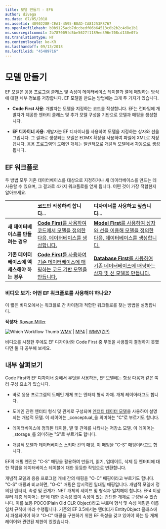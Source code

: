 ```yaml
---
title: 모델 만들기 - EF6
author: divega
ms.date: 07/05/2018
ms.assetid: 4890228E-CEA1-4595-B8AD-CA81253F8767
ms.openlocfilehash: b0b9125acb7dccbedf06b64513c0b2b2c4d8e1b1
ms.sourcegitcommit: 2b787009fd5be5627f1189ee396e708cd130e07b
ms.translationtype: HT
ms.contentlocale: ko-KR
ms.lasthandoff: 09/13/2018
ms.locfileid: "45489716"
---
```

# <a name="creating-a-model"></a>모델 만들기

EF 모델은 응용 프로그램 클래스 및 속성이 데이터베이스 테이블과 열에 매핑하는 방식에 대한 세부 정보를 저장합니다. EF 모델을 만드는 방법에는 크게 두 가지가 있습니다.

- **Code First 사용**: 개발자는 모델을 지정하는 코드를 작성합니다. EF는 런타임에 개발자가 제공한 엔터티 클래스 및 추가 모델 구성을 기반으로 모델과 매핑을 생성합니다.

- **EF 디자이너 사용**: 개발자는 EF 디자이너를 사용하여 모델을 지정하는 상자와 선을 그립니다. 그 결과로 생성되는 모델은 EDMX 확장을 사용하여 파일에 XML로 저장됩니다. 응용 프로그램의 도메인 개체는 일반적으로 개념적 모델에서 자동으로 생성됩니다.

## <a name="ef-workflows"></a>EF 워크플로

두 방법 모두 기존 데이터베이스를 대상으로 지정하거나 새 데이터베이스를 만드는 데 사용할 수 있으며, 그 결과로 4가지 워크플로를 얻게 됩니다.
어떤 것이 가장 적합한지 알아보세요.  

|                                           | 코드만 작성하려 합니다...                                                                                                                   | 디자이너를 사용하고 싶습니다...                                                                                                                        |
|:------------------------------------------|:-----------------------------------------------------------------------------------------------------------------------------------------------|:---------------------------------------------------------------------------------------------------------------------------------------------------|
| **새 데이터베이스를 만들려는 경우**          | [**Code First**를 사용하여 코드에서 모델을 정의한 다음, 데이터베이스를 생성합니다.](~/ef6/modeling/code-first/workflows/new-database.md)           | [**Model First**를 사용하여 상자와 선을 이용해 모델을 정의한 다음, 데이터베이스를 생성합니다.](~/ef6/modeling/designer/workflows/model-first.md)   |
| **기존 데이터베이스에 액세스해야 하는 경우** | [**Code First**를 사용하여 기존 데이터베이스에 매핑하는 코드 기반 모델을 만듭니다.](~/ef6/modeling/code-first/workflows/existing-database.md) | [**Database First**를 사용하여 기존 데이터베이스에 매핑하는 상자 및 선 모델을 만듭니다.](~/ef6/modeling/designer/workflows/database-first.md) |

### <a name="watch-the-video-what-ef-workflow-should-i-use"></a>비디오 보기: 어떤 EF 워크플로를 사용해야 하나요?

이 짧은 비디오에서는 워크플로 간 차이점과 적합한 워크플로를 찾는 방법을 설명합니다.

**작성자**: [Rowan Miller](http://romiller.com/)

![Which Workflow Thumb](../media/whichworkflow-thumb.png) [WMV](http://download.microsoft.com/download/8/F/8/8F81F4CD-3678-4229-8D79-0C63FFA3C595/HDI_ITPro_Technet_winvideo_ChoseYourWorkflow.wmv) | [MP4](http://download.microsoft.com/download/8/F/8/8F81F4CD-3678-4229-8D79-0C63FFA3C595/HDI_ITPro_Technet_mp4video_ChoseYourWorkflow.m4v) | [WMV(ZIP)](http://download.microsoft.com/download/8/F/8/8F81F4CD-3678-4229-8D79-0C63FFA3C595/HDI_ITPro_Technet_winvideo_ChoseYourWorkflow.zip)

비디오를 시청한 후에도 EF 디자이너와 Code First 중 무엇을 사용할지 결정하지 못했다면 둘 다 공부해 보세요.

## <a name="a-look-under-the-hood"></a>내부 살펴보기

Code First와 EF 디자이너 중에서 무엇을 사용하든, EF 모델에는 항상 다음과 같은 여러 구성 요소가 있습니다.

- 바로 응용 프로그램의 도메인 개체 또는 엔터티 형식 자체. 개체 레이어라고도 합니다.

- 도메인 관련 엔터티 형식 및 관계로 구성되며 [엔터티 데이터 모델](~/ef6/resources/glossary.md#entity-data-model)을 사용하여 설명되는 개념적 모델. 이 레이어는 _conceptual_을 의미하는 "C"로 부르기도 합니다.

- 데이터베이스에 정의된 테이블, 열 및 관계를 나타내는 저장소 모델. 이 레이어는 _storage_를 의미하는 "S"로 부르기도 합니다.  

- 개념적 모델과 데이터베이스 스키마 간의 매핑. 이 매핑을 "C-S" 매핑이라고도 합니다.

EF의 매핑 엔진은 "C-S" 매핑을 활용하여 만들기, 읽기, 업데이트, 삭제 등 엔터티에 대한 작업을 데이터베이스 테이블에 대한 동등한 작업으로 변환합니다.

개념적 모델과 응용 프로그램 개체 간의 매핑을 "O-C" 매핑이라고 부르기도 합니다. "C-S" 매핑과 비교하면, "O-C" 매핑은 암시적인 일대일 매핑입니다. 개념적 모델에 정의된 엔터티, 속성 및 관계가 .NET 개체의 셰이프 및 형식과 일치해야 합니다. EF4 이상부터 계층 레이어는 EF에 대한 종속성 없이 속성이 있는 간단한 개체로 구성될 수 있습니다. 이를 보통 POCO(Plain Old CLR Object)라고 부르며 형식 및 속성 매핑은 이름 일치 규칙에 따라 수행됩니다. 기존의 EF 3.5에서는 엔터티가 EntityObject 클래스에서 파생되어야 하고 "O-C" 매핑을 구현하기 위한 EF 특성을 갖고 있어야 하는 등 개체 레이어와 관련된 제한이 있었습니다.
